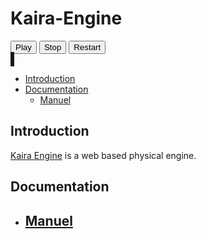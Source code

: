 # Kaira-Engine
<link href="favicon.ico" rel="icon" type="image/x-icon">
<style>
  canvas {
    border-style: solid;
  }
</style>
<button id="Play">Play</button>
<button id="Stop">Stop</button>
<button id="Restart">Restart</button>
<br>
<canvas id="canvas" width="400" height="300"></canvas>
<script src="src/graphics.js">
      
</script>
<script src="src/engine.js"></script>
<script>
    // Get the canvas element
    const canvas = document.getElementById('canvas');
    const ctx = canvas.getContext('2d');
    class SphereMesh extends KairaEngine.Component {
        constructor(Projectile = new KairaEngine.Projectile){
            super();
            this.Projectile = Projectile;
            // Set the circle properties
            this.radius = 50;
        }
        update(Projectile){
            //console.log(this.Projectile.transform.position.y);
            // Draw the circle
            ctx.beginPath();
            ctx.fillStyle = 'grey';
            ctx.arc(this.Projectile.transform.position.x, this.Projectile.transform.position.y, this.Projectile.components[1].radius, 0, 2 * Math.PI);
            ctx.fill();
            //ctx.stroke();
        }
    }
    function ColliderGizmos(collider){
        ctx.beginPath();
        ctx.strokeStyle = 'green';
        ctx.lineWidth = 2;
        console.log(collider.radius);
        ctx.arc(collider.Projectile.transform.position.x, collider.Projectile.transform.position.y, collider.radius, 0, 2 * Math.PI);
        ctx.stroke();
    }
    var Ball = new KairaEngine.Projectile(new KairaEngine.Transform(
        new KairaEngine.Vector2(200,150),
        new KairaEngine.Vector2(.5,.5)
    ));
    Ball.components = [
        new KairaEngine.Rigidbody(
            Projectile = Ball,
            velocity = new KairaEngine.Vector2(0,0),
            accelation = new KairaEngine.Vector2(5,9.8)
        ),
        new KairaEngine.Collider.SphereCollider(
            Projectile = Ball,
            25
        ),
        new SphereMesh(Ball,25)
    ];
    var deltaTime = 0;
    function collideBorders(collider = new KairaEngine.Collider.SphereCollider){
        var currentPos = collider.Projectile.transform.position;
        var r = collider.radius;
        if (currentPos.x - r <= 0 || currentPos.x + r >= canvas.width) {
            collider.Projectile.components[0].velocity.x = collider.Projectile.components[0].velocity.x * -1;
            collider.Projectile.components[0].accelation.x = collider.Projectile.components[0].accelation.x * -1;
        }
        if (currentPos.y - r <= 0 || currentPos.y + r >= canvas.height) {
            collider.Projectile.components[0].velocity.y = collider.Projectile.components[0].velocity.y * -1;
            collider.Projectile.components[0].accelation.y = collider.Projectile.components[0].accelation.y * -1;
        }
    }
    //KairaEngine.deltaTime = 1/25;
    ctx.fillStyle = 'black';
    ctx.fillRect(0,0,canvas.width, canvas.height);
    KairaEngine.update = function (){
        ctx.clearRect(0, 0, canvas.width, canvas.height);
        ctx.fillStyle = 'black';
        ctx.fillRect(0,0,canvas.width, canvas.height);
        Ball.update();
        collideBorders(Ball.components[1]);
        ColliderGizmos(Ball.components[1]);
        deltaTime += KairaEngine.deltaTime;
     }
    document.getElementById('Play').addEventListener('click', function() {
        KairaEngine.intervalId = setInterval(KairaEngine.update, KairaEngine.deltaTime);
    });
    document.getElementById('Stop').addEventListener('click', function() {
        clearInterval(KairaEngine.intervalId);
    });
    document.getElementById('Restart').addEventListener('click', function() {
        clearInterval(KairaEngine.intervalId);
        Ball.transform.position = new KairaEngine.Vector2(200,150);
        Ball.components = [
            new KairaEngine.Rigidbody(
                Projectile = Ball,
                velocity = new KairaEngine.Vector2(0,0),
                accelation = new KairaEngine.Vector2(5,9.8)
            ),
            new KairaEngine.Collider.SphereCollider(
                Projectile = Ball,
                25
            ),
            new SphereMesh(Ball,25)
        ];
        KairaEngine.intervalId = setInterval(KairaEngine.update, KairaEngine.deltaTime);
    });
    window.onload = function() {
        KairaEngine.intervalId = setInterval(KairaEngine.update, KairaEngine.deltaTime);
    }
</script>

- [Introduction](#introduction)
- [Documentation](#documentation)
  - [Manuel](Docs/Manuel.md)

## Introduction
[Kaira Engine](#kaira-engine) is a web based physical engine.
## Documentation
- ## [Manuel](Docs/Manuel.md)